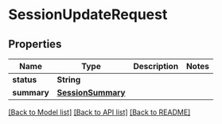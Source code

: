 # SessionUpdateRequest

## Properties
Name | Type | Description | Notes
------------ | ------------- | ------------- | -------------
**status** | **String** |  | 
**summary** | [**SessionSummary**](SessionSummary.md) |  | 

[[Back to Model list]](../README.md#documentation-for-models) [[Back to API list]](../README.md#documentation-for-api-endpoints) [[Back to README]](../README.md)



